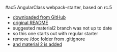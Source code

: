 #ac5
AngularClass webpack-starter, based on rc.5

* [downloaded from GitHub](https://github.com/AngularClass/angular2-webpack-starter.git)
* [original README](doc/README.md)
* suggested material2 branch was not up to date
* so this one starts out with regular starter
* remove /doc folder from .gitignore  
* [and material 2 is added](doc/addMaterial.md)
